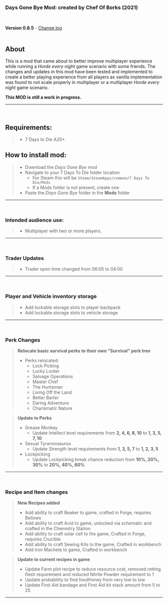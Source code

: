 ### Days Gone Bye Mod: created by Chef Of Borks (2021)
<br>

**Version 0.8.5** - [Change log](CHANGELOG.md)
<br>
<br>

## About
This is a mod that came about to better improve multiplayer experience while running a *Horde every night* game scenario with some friends. The changes and updates in this mod have been tested and implemented to create a better playing experience from all players as vanilla implementation was found to not scale properly in multiplayer or a multiplayer *Horde every night* game scenario.

**This MOD is still a work in progress.**

---
<br>

## Requirements:
> - 7 Days to Die A20+

## How to install mod:
>- Download the *Days Gone Bye* mod
>- Navigate to your 7 Days To Die folder location
>    - For Steam this will be ``Steam/SteamApps/common/7 Days To Die/Mods``
>    - If a Mods folder is not present, create one
>- Paste the *Days Gone Bye* folder in the **Mods** folder

---
<br>

### Intended audience use:
> - Multiplayer with two or more players.

---
<br>

### Trader Updates
> - Trader open time changed from 06:05 to 04:00

---
<br>

### Player and Vehicle inventory storage
> - Add lockable storage slots to player backpack
> - Add lockable storage slots to vehicle storage

---
<br>

### Perk Changes
>**Relocate basic survival perks to their own "Survival" perk tree**
> - Perks relocated:
>   - Lock Picking
>   - Lucky Looter
>   - Salvage Operations
>   - Master Chef
>   - The Huntsman
>   - Living Off the Land
>   - Better Barter
>   - Daring Adventure
>   - Charismatic Nature

>**Update to Perks**
> - Grease Monkey
>   - Update Intellect level requirements from **2, 4, 6, 8, 10** to **1, 3, 5, 7, 10**
> - Sexual Tyrannosaurus
>   - Update Strength level requirements from **1, 3, 5, 7** to **1, 2, 3, 5**
> - Lockpicking
>   - Update Lockpicking break chance reduction from **10%, 20%, 30%** to **20%, 40%, 60%**

---
<br>

### Recipe and Item changes
>**New Recipes added**
> - Add ability to craft Beaker to game, crafted in Forge, requires Bellows
> - Add ability to craft Acid to game, unlocked via schematic and crafted in the Chemistry Station
> - Add ability to craft solar cell to the game, Crafted in Forge, requires Crucible
> - Add ability to craft Sewing Kits to the game, Crafted in workbench
> - Add Iron Machete to game, Crafted in workbench

>**Update to current recipes in game**
> - Update Farm plot recipe to reduce resource cost, removed rotting flesh requirement and reduced Nitrite Powder requirement to 1
> - Update probability to find foodHoney from very low to low
> - Update First Aid bandage and First Aid kit stack amount from 5 to 25

---
<br>